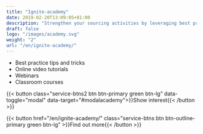 ```yaml
---
title: "Ignite-academy"
date: 2019-02-20T13:09:05+01:00
description: "Strengthen your sourcing activities by leveraging best practice templates, online videos and more"
draft: false
logo: "/images/academy.svg"
weight: "2"
url: "/en/ignite-academy/"
---
```


<ul class="fa-ul">
<li><span class="fa-li"><i class="fas fa-award" style="color: #31B096"></i></span>Best practice tips and tricks</li>
<li><span class="fa-li"><i class="fas fa-play-circle" style="color: #31B096"></i></span>Online video tutorials​</li>
<li><span class="fa-li"><i class="fas fa-indent" style="color: #31B096"></i></span>Webinars</li>
<li><span class="fa-li"><i class="fas fa-chalkboard-teacher" style="color: #31B096"></i></span>Classroom courses​</li>
</ul>


{{< button class="service-btns2 btn btn-primary green btn-lg" data-toggle="modal" data-target="#modalacademy">}}Show interest{{< /button >}}

{{< button href="/en/ignite-academy/" class="service-btns btn btn-outline-primary green btn-lg" >}}Find out more{{< /button >}}